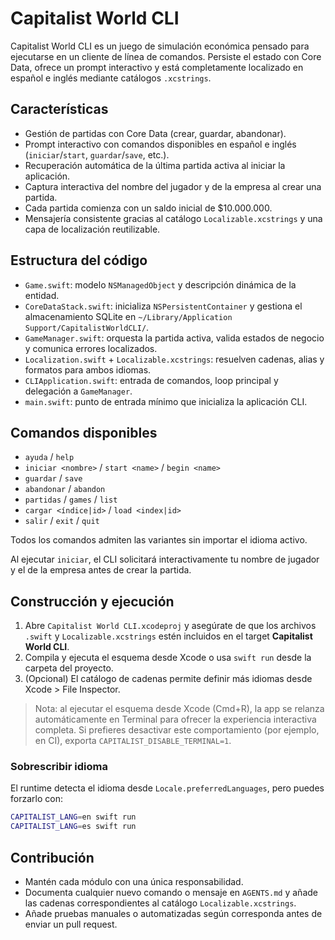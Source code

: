 # Capitalist World CLI

Capitalist World CLI es un juego de simulación económica pensado para ejecutarse en un cliente de línea de comandos. Persiste el estado con Core Data, ofrece un prompt interactivo y está completamente localizado en español e inglés mediante catálogos `.xcstrings`.

## Características
- Gestión de partidas con Core Data (crear, guardar, abandonar).
- Prompt interactivo con comandos disponibles en español e inglés (`iniciar`/`start`, `guardar`/`save`, etc.).
- Recuperación automática de la última partida activa al iniciar la aplicación.
- Captura interactiva del nombre del jugador y de la empresa al crear una partida.
- Cada partida comienza con un saldo inicial de $10.000.000.
- Mensajería consistente gracias al catálogo `Localizable.xcstrings` y una capa de localización reutilizable.

## Estructura del código
- `Game.swift`: modelo `NSManagedObject` y descripción dinámica de la entidad.
- `CoreDataStack.swift`: inicializa `NSPersistentContainer` y gestiona el almacenamiento SQLite en `~/Library/Application Support/CapitalistWorldCLI/`.
- `GameManager.swift`: orquesta la partida activa, valida estados de negocio y comunica errores localizados.
- `Localization.swift` + `Localizable.xcstrings`: resuelven cadenas, alias y formatos para ambos idiomas.
- `CLIApplication.swift`: entrada de comandos, loop principal y delegación a `GameManager`.
- `main.swift`: punto de entrada mínimo que inicializa la aplicación CLI.

## Comandos disponibles
- `ayuda` / `help`
- `iniciar <nombre>` / `start <name>` / `begin <name>`
- `guardar` / `save`
- `abandonar` / `abandon`
- `partidas` / `games` / `list`
- `cargar <índice|id>` / `load <index|id>`
- `salir` / `exit` / `quit`

Todos los comandos admiten las variantes sin importar el idioma activo.

Al ejecutar `iniciar`, el CLI solicitará interactivamente tu nombre de jugador y el de la empresa antes de crear la partida.

## Construcción y ejecución
1. Abre `Capitalist World CLI.xcodeproj` y asegúrate de que los archivos `.swift` y `Localizable.xcstrings` estén incluidos en el target **Capitalist World CLI**.
2. Compila y ejecuta el esquema desde Xcode o usa `swift run` desde la carpeta del proyecto.
3. (Opcional) El catálogo de cadenas permite definir más idiomas desde Xcode > File Inspector.

> Nota: al ejecutar el esquema desde Xcode (Cmd+R), la app se relanza automáticamente en Terminal para ofrecer la experiencia interactiva completa. Si prefieres desactivar este comportamiento (por ejemplo, en CI), exporta `CAPITALIST_DISABLE_TERMINAL=1`.

### Sobrescribir idioma
El runtime detecta el idioma desde `Locale.preferredLanguages`, pero puedes forzarlo con:

```bash
CAPITALIST_LANG=en swift run
CAPITALIST_LANG=es swift run
```

## Contribución
- Mantén cada módulo con una única responsabilidad.
- Documenta cualquier nuevo comando o mensaje en `AGENTS.md` y añade las cadenas correspondientes al catálogo `Localizable.xcstrings`.
- Añade pruebas manuales o automatizadas según corresponda antes de enviar un pull request.
